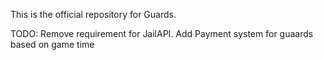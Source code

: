 This is the official repository for Guards.

TODO:
Remove requirement for JailAPI.
Add Payment system for guaards based on game time